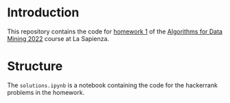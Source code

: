 # Introduction
This repository contains the code for [homework 1](http://aris.me/contents/teaching/data-mining-ds-2022/homeworks/homework1.pdf) of the [Algorithms for Data Mining 2022](http://aris.me/index.php/data-mining-ds-2022) course at La Sapienza.

# Structure
The `solutions.ipynb` is a notebook containing the code for the hackerrank problems in the homework.
